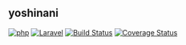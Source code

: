 ## yoshinani

[![php](https://img.shields.io/badge/php-7.1-orange.svg)](https://secure.php.net/)
[![Laravel](https://img.shields.io/badge/Laravel-5.5-red.svg)](http://laravel.com/docs/5.5)
[![Build Status](https://travis-ci.org/yoshinani/yoshinani.svg?branch=develop)](https://travis-ci.org/yoshinani/yoshinani)
[![Coverage Status](https://coveralls.io/repos/github/yoshinani/yoshinani/badge.svg?branch=develop)](https://coveralls.io/github/yutanakano/yoshinani?branch=develop)

